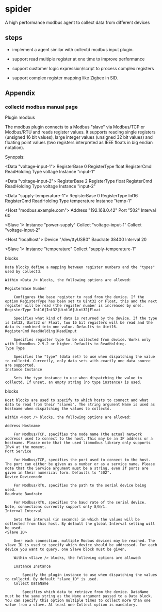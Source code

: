 # spider

A high performance modbus agent to collect data from different devices

## steps

- implement a agent similar with collectd modbus input plugin.

- support read multiple register at one time to improve performance

- support customer logic expression/script to process complex registers

- support complex register mapping like Zigbee in SID.


## Appendix

### collectd modbus manual page

Plugin modbus

The modbus plugin connects to a Modbus "slave" via Modbus/TCP or Modbus/RTU and reads register values. It supports reading single registers (unsigned 16 bit values), large integer values (unsigned 32 bit values) and floating point values (two registers interpreted as IEEE floats in big endian notation).

Synopsis:

 <Data "voltage-input-1">
   RegisterBase 0
   RegisterType float
   RegisterCmd ReadHolding
   Type voltage
   Instance "input-1"
 </Data>

 <Data "voltage-input-2">
   RegisterBase 2
   RegisterType float
   RegisterCmd ReadHolding
   Type voltage
   Instance "input-2"
 </Data>

 <Data "supply-temperature-1">
   RegisterBase 0
   RegisterType Int16
   RegisterCmd ReadHolding
   Type temperature
   Instance "temp-1"
 </Data>

 <Host "modbus.example.com">
   Address "192.168.0.42"
   Port    "502"
   Interval 60

   <Slave 1>
     Instance "power-supply"
     Collect  "voltage-input-1"
     Collect  "voltage-input-2"
   </Slave>
 </Host>

 <Host "localhost">
   Device "/dev/ttyUSB0"
   Baudrate 38400
   Interval 20

   <Slave 1>
     Instance "temperature"
     Collect  "supply-temperature-1"
   </Slave>
 </Host>

<Data Name> blocks

    Data blocks define a mapping between register numbers and the "types" used by collectd.

    Within <Data /> blocks, the following options are allowed:

    RegisterBase Number

        Configures the base register to read from the device. If the option RegisterType has been set to Uint32 or Float, this and the next register will be read (the register number is increased by one).
    RegisterType Int16|Int32|Uint16|Uint32|Float

        Specifies what kind of data is returned by the device. If the type is Int32, Uint32 or Float, two 16 bit registers will be read and the data is combined into one value. Defaults to Uint16.
    RegisterCmd ReadHolding|ReadInput

        Specifies register type to be collected from device. Works only with libmodbus 2.9.2 or higher. Defaults to ReadHolding.
    Type Type

        Specifies the "type" (data set) to use when dispatching the value to collectd. Currently, only data sets with exactly one data source are supported.
    Instance Instance

        Sets the type instance to use when dispatching the value to collectd. If unset, an empty string (no type instance) is used.

<Host Name> blocks

    Host blocks are used to specify to which hosts to connect and what data to read from their "slaves". The string argument Name is used as hostname when dispatching the values to collectd.

    Within <Host /> blocks, the following options are allowed:

    Address Hostname

        For Modbus/TCP, specifies the node name (the actual network address) used to connect to the host. This may be an IP address or a hostname. Please note that the used libmodbus library only supports IPv4 at the moment.
    Port Service

        for Modbus/TCP, specifies the port used to connect to the host. The port can either be given as a number or as a service name. Please note that the Service argument must be a string, even if ports are given in their numerical form. Defaults to "502".
    Device Devicenode

        For Modbus/RTU, specifies the path to the serial device being used.
    Baudrate Baudrate

        For Modbus/RTU, specifies the baud rate of the serial device. Note, connections currently support only 8/N/1.
    Interval Interval

        Sets the interval (in seconds) in which the values will be collected from this host. By default the global Interval setting will be used.
    <Slave ID>

        Over each connection, multiple Modbus devices may be reached. The slave ID is used to specify which device should be addressed. For each device you want to query, one Slave block must be given.

        Within <Slave /> blocks, the following options are allowed:

        Instance Instance

            Specify the plugin instance to use when dispatching the values to collectd. By default "slave_ID" is used.
        Collect DataName

            Specifies which data to retrieve from the device. DataName must be the same string as the Name argument passed to a Data block. You can specify this option multiple times to collect more than one value from a slave. At least one Collect option is mandatory.

```